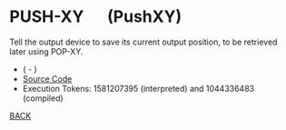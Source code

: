 # PUSH-XY &emsp; (PushXY)
Tell the output device to save its current output position, to be retrieved later using POP-XY.
* ( - )
* [Source Code](../words/amc_ext/PushXY.cs)
* Execution Tokens: 1581207395 (interpreted) and 1044336483 (compiled)


[BACK](builtins.md#PushXY)
